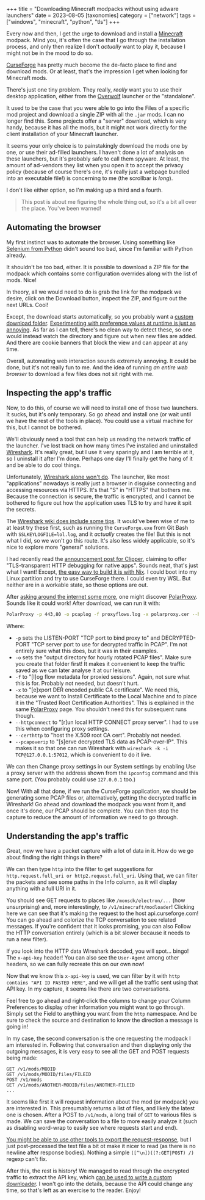 +++
title = "Downloading Minecraft modpacks without using adware launchers"
date = 2023-08-05
[taxonomies]
category = ["network"]
tags = ["windows", "minecraft", "python", "tls"]
+++

Every now and then, I get the urge to download and install a [Minecraft](https://www.minecraft.net/) modpack. Mind you, it's often the case that I go through the installation process, and only then realize I don't *actually* want to play it, because I might not be in the mood to do so.

[CurseForge](https://www.curseforge.com/) has pretty much become the de-facto place to find and download mods. Or at least, that's the impression I get when looking for Minecraft mods.

There's just one tiny problem. They really, *really* want you to use their desktop application, either from the [Overwolf](https://www.overwolf.com/) launcher or the "standalone".

It used to be the case that you were able to go into the Files of a specific mod project and download a single ZIP with all the `.jar` mods. I can no longer find this. Some projects offer a "server" download, which is very handy, because it has all the mods, but it might not work directly for the client installation of your Minecraft launcher.

It seems your only choice is to painstakingly download the mods one by one, or use their ad-filled launchers. I haven't done a lot of analysis on these launchers, but it's probably safe to call them spyware. At least, the amount of ad-vendors they list when you open it to accept the privacy policy (because of course there's one, it's really just a webpage bundled into an executable file!) is concerning to me (the scrollbar is *long*).

I don't like either option, so I'm making up a third and a fourth.

> This post is about me figuring the whole thing out, so it's a bit all over the place. You've been warned!

Automating the browser
----------------------

My first instinct was to automate the browser. Using something like [Selenium from Python](https://selenium-python.readthedocs.io) didn't sound too bad, since I'm familiar with Python already.

It shouldn't be too bad, either. It is possible to download a ZIP file for the modpack which contains some configuration overrides along with the list of mods. Nice!

In theory, all we would need to do is grab the link for the modpack we desire, click on the Download button, inspect the ZIP, and figure out the next URLs. Cool!

Except, the download starts automatically, so you probably want a [custom download folder](https://stackoverflow.com/a/29777967). [Experimenting with preference values at runtime is just as annoying](https://stackoverflow.com/q/46470473). As far as I can tell, there's no clean way to detect these, so one would instead watch the directory and figure out when new files are added. And there are cookie banners that block the view and can appear at any time.

Overall, automating web interaction sounds extremely annoying. It could be done, but it's not really fun to me. And the idea of running *an entire web browser* to download a few files does not sit right with me.

Inspecting the app's traffic
----------------------------

Now, to do this, of course we will need to install one of those two launchers. It sucks, but it's only temporary. So go ahead and install one (or wait until we have the rest of the tools in place). You could use a virtual machine for this, but I cannot be bothered.

We'll obviously need a tool that can help us reading the network traffic of the launcher. I've lost track on how many times I've installed and uninstalled [Wireshark](https://www.wireshark.org/). It's really great, but I use it very sparingly and I am terrible at it, so I uninstall it after I'm done. Perhaps one day I'll finally get the hang of it and be able to do cool things.

Unfortunately, [Wireshark alone won't do](https://wiki.wireshark.org/TLS). The launcher, like most "applications" nowadays is really just a browser in disguise connecting and accessing resources via HTTPS. It's that "S" in "HTTPS" that bothers me. Because the connection is secure, the traffic is encrypted, and I cannot be bothered to figure out how the application uses TLS to try and have it spit the secrets.

The [Wireshark wiki does include some tips](https://wiki.wireshark.org/TLS). It would've been wise of me to at least try these first, such as running the `CurseForge.exe` from Git Bash with `SSLKEYLOGFILE=lol.log`, and it *actually* creates the file! But this is not what I did, so we won't go this route. It's also less widely applicable, so it's nice to explore more "general" solutions.

I had recently read the [announcement post for Clipper](https://jade.fyi/blog/announcing-clipper/), claiming to offer "TLS-transparent HTTP debugging for native apps". Sounds neat, that's just what I want! Except, [the easy way to build it is with Nix](https://github.com/lf-/clipper#development). I could boot into my Linux partition and try to use CurseForge there. I could even try WSL. But neither are in a workable state, so those options are out.

After [asking around the internet some more](https://stackoverflow.com/q/57306192), one might discover [PolarProxy](https://www.netresec.com/?page=PolarProxy). Sounds like it could work! After download, we can run it with:

```sh
PolarProxy -p 443,80 -o pcaplog -f proxyflows.log -x polarproxy.cer --httpconnect 10443 --certhttp 10080 --pcapoverip 57012
```

Where:

* `-p` sets the LISTEN-PORT "TCP port to bind proxy to" and DECRYPTED-PORT "TCP server port to use for decrypted traffic in PCAP". I'm not entirely sure what this does, but it was in their examples.
* `-o` sets the "output directory for hourly rotated PCAP files". Make sure you create that folder first! It makes it convenient to keep the traffic saved as we can later analyse it at our leisure.
* `-f` to "[l]og flow metadata for proxied sessions". Again, not sure what this is for. Probably not needed, but doesn't hurt.
* `-x` to "[e]xport DER encoded public CA certificate". We need this, because we want to Install Certificate to the Local Machine and to place it in the "Trusted Root Certification Authorities". This is explained in the same [PolarProxy](https://www.netresec.com/?page=PolarProxy) page. You shouldn't need this for subsequent runs though.
* `--httpconnect` to "[r]un local HTTP CONNECT proxy server". I had to use this when configuring proxy settings.
* `--certhttp` to "host the X.509 root CA cert". Probably not needed.
* `--pcapoverip` to "[s]erve decrypted TLS data as PCAP-over-IP". This makes it so that one can run Wireshark with `wireshark -k -i TCP@127.0.0.1:57012`, which is convenient to do it live.

We can then Change proxy settings in our System settings by enabling Use a proxy server with the address shown from the `ipconfig` command and this same port. (You probably could use `127.0.0.1` too.)

Now! With all that done, if we run the CurseForge application, we should be generating some PCAP files or, alternatively, getting the decrypted traffic in Wireshark! Go ahead and download the modpack you want from it, and once it's done, our PCAP should be complete. You can then stop the capture to reduce the amount of information we need to go through.

Understanding the app's traffic
-------------------------------

Great, now we have a packet capture with a lot of data in it. How do we go about finding the right things in there?

We can then type `http` into the filter to get suggestions for `http.request.full_uri or http2.request.full_uri`. Using that, we can filter the packets and see some paths in the Info column, as it will display anything with a full URI in it.

You should see GET requests to places like `/monsdk/electron/...` (how unsurprising) and, more interestingly, to `/v1/minecraft/modloader`! Clicking here we can see that it's making the request to the host api.curseforge.com! You can go ahead and colorize the TCP conversation to see related messages. If you're confident that it looks promising, you can also Follow the HTTP conversation entirely (which is a bit slower because it needs to run a new filter).

If you look into the HTTP data Wireshark decoded, you will spot... bingo! The `x-api-key` header! You can also see the `User-Agent` among other headers, so we can fully recreate this on our own now!

Now that we know this `x-api-key` is used, we can filter by it with `http contains "API ID PASTED HERE"`, and we will get all the traffic sent using that API key. In my capture, it seems like there are two conversations.

Feel free to go ahead and right-click the columns to change your Column Preferences to display other information you might want to go through. Simply set the Field to anything you want from the `http` namespace. And be sure to check the source and destination to know the direction a message is going in!

In my case, the second conversation is the one requesting the modpack I am interested in. Following that conversation and then displaying only the outgoing messages, it is very easy to see all the GET and POST requests being made:

```
GET /v1/mods/MODID
GET /v1/mods/MODID/files/FILEID
POST /v1/mods
GET /v1/mods/ANOTHER-MODID/files/ANOTHER-FILEID
...
```

It seems like first it will request information about the mod (or modpack) you are interested in. This presumably returns a list of files, and likely the latest one is chosen. After a POST to `/v1/mods`, a long trail of `GET` to various files is made. We can save the conversation to a file to more easily analyze it (such as disabling word-wrap to easily see where requests start and end).

[You might be able to use other tools to export the request-response](https://stackoverflow.com/q/8903815), but I just post-processed the text file a bit ot make it nicer to read (as there is no newline after response bodies). Nothing a simple `([^\n])((?:GET|POST) /)` regexp can't fix.

After this, the rest is history! We managed to read through the encrypted traffic to extract the API key, which [can be used to write a custom downloader](https://github.com/Lonami/curseforge-downloader). I won't go into the details, because the API could change any time, so that's left as an exercise to the reader. Enjoy!

